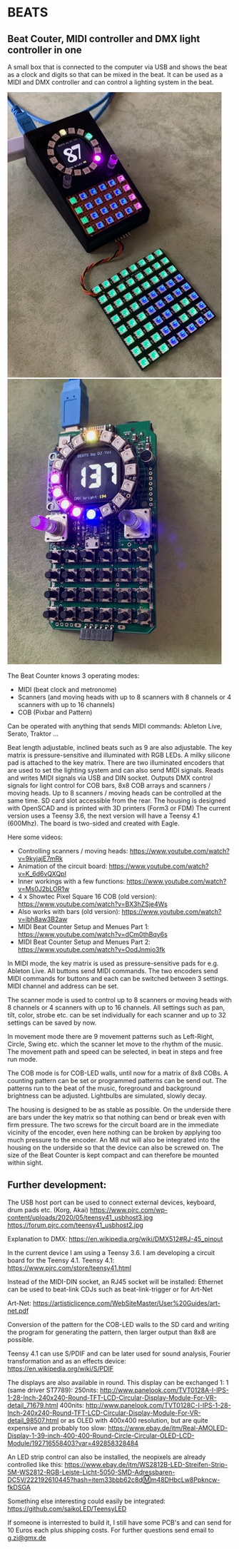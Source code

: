 # BEATS
## Beat Couter, MIDI controller and DMX light controller in one

A small box that is connected to the computer via USB and shows the beat as a clock and digits so that can be mixed in the beat. It can be used as a MIDI and DMX controller and can control a lighting system in the beat.

![BEATS Case](BEATS_Case.jpeg)
![BEATS open](BEATS_open.jpeg) 

The Beat Counter knows 3 operating modes:

- MIDI (beat clock and metronome)
- Scanners (and moving heads with up to 8 scanners with 8 channels or 4 scanners with up to 16 channels)
- COB (Pixbar and Pattern)

Can be operated with anything that sends MIDI commands: Ableton Live, Serato, Traktor …

Beat length adjustable, inclined beats such as 9 are also adjustable.
The key matrix is pressure-sensitive and illuminated with RGB LEDs. A milky silicone pad is attached to the key matrix.
There are two illuminated encoders that are used to set the lighting system and can also send MIDI signals.
Reads and writes MIDI signals via USB and DIN socket.
Outputs DMX control signals for light control for COB bars, 8x8 COB arrays and scanners / moving heads. Up to 8 scanners / moving heads can be controlled at the same time.
SD card slot accessible from the rear.
The housing is designed with OpenSCAD and is printed with 3D printers (Form3 or FDM)
The current version uses a Teensy 3.6, the next version will have a Teensy 4.1 (600Mhz).
The board is two-sided and created with Eagle.

Here some videos: 
- Controlling scanners / moving heads: https://www.youtube.com/watch?v=9kyjajE7mRk
- Animation of the circuit board: https://www.youtube.com/watch?v=K_6d6vQXQpI 
- Inner workings with a few functions: https://www.youtube.com/watch?v=Ms0J2bLOR1w 
- 4 x Showtec Pixel Square 16 COB (old version): https://www.youtube.com/watch?v=BX3hZSje4Ws
- Also works with bars (old version): https://www.youtube.com/watch?v=ibh8aw3B2aw
- MIDI Beat Counter Setup and Menues Part 1: https://www.youtube.com/watch?v=dCm0thBqy6s
- MIDI Beat Counter Setup and Menues Part 2: https://www.youtube.com/watch?v=OodJnmjo3fk

In MIDI mode, the key matrix is used as pressure-sensitive pads for e.g. Ableton Live. All buttons send MIDI commands. The two encoders send MIDI commands for buttons and each can be switched between 3 settings. MIDI channel and address can be set.

The scanner mode is used to control up to 8 scanners or moving heads with 8 channels or 4 scanners with up to 16 channels. All settings such as pan, tilt, color, strobe etc. can be set individually for each scanner and up to 32 settings can be saved by now.

In movement mode there are 9 movement patterns such as Left-Right, Circle, Swing etc. which the scanner let move to the rhythm of the music. The movement path and speed can be selected, in beat in steps and free run mode.

The COB mode is for COB-LED walls, until now for a matrix of 8x8 COBs. A counting pattern can be set or programmed patterns can be send out. The patterns run to the beat of the music, foreground and background brightness can be adjusted. Lightbulbs are simulated, slowly decay.

The housing is designed to be as stable as possible. On the underside there are bars under the key matrix so that nothing can bend or break even with firm pressure. The two screws for the circuit board are in the immediate vicinity of the encoder, even here nothing can be broken by applying too much pressure to the encoder. An M8 nut will also be integrated into the housing on the underside so that the device can also be screwed on. The size of the Beat Counter is kept compact and can therefore be mounted within sight.

## Further development:

The USB host port can be used to connect external devices, keyboard, drum pads etc. (Korg, Akai) https://www.pjrc.com/wp-content/uploads/2020/05/teensy41_usbhost3.jpg https://forum.pjrc.com/teensy41_usbhost2.jpg

Explanation to DMX: https://en.wikipedia.org/wiki/DMX512#RJ-45_pinout

In the current device I am using a Teensy 3.6. I am developing a circuit board for the Teensy 4.1. Teensy 4.1: https://www.pjrc.com/store/teensy41.html

Instead of the MIDI-DIN socket, an RJ45 socket will be installed: Ethernet can be used to beat-link CDJs such as beat-link-trigger or for Art-Net

Art-Net: https://artisticlicence.com/WebSiteMaster/User%20Guides/art-net.pdf

Conversion of the pattern for the COB-LED walls to the SD card and writing the program for generating the pattern, then larger output than 8x8 are possible.

Teensy 4.1 can use S/PDIF and can be later used for sound analysis, Fourier transformation and as an effects device: https://en.wikipedia.org/wiki/S/PDIF

The displays are also available in round. This display can be exchanged 1: 1 (same driver ST7789): 250nits: http://www.panelook.com/TVT0128A-I-IPS-1-28-Inch-240x240-Round-TFT-LCD-Circular-Display-Module-For-VR-detail_71679.html 400nits: http://www.panelook.com/TVT0128C-I-IPS-1-28-Inch-240x240-Round-TFT-LCD-Circular-Display-Module-For-VR-detail_98507.html or as OLED with 400x400 resolution, but are quite expensive and probably too slow: https://www.ebay.de/itm/Real-AMOLED-Display-1-39-inch-400-400-Round-Circle-Circular-OLED-LCD-Module/192716558403?var=492858328484

An LED strip control can also be installed, the neopixels are already controlled like this: https://www.ebay.de/itm/WS2812B-LED-Streifen-Strip-5M-WS2812-RGB-Leiste-Licht-5050-SMD-Adressbaren-DC5V/222192610445?hash=item33bbb62c8dⓂ️m48DHbcLw8Ppkncw-fkDSGA

Something else interesting could easily be integrated: https://github.com/saikoLED/TeensyLED

If someone is interrested to build it, I still have some PCB's and can send for 10 Euros each plus shipping costs. For further questions send email to g.zi@gmx.de